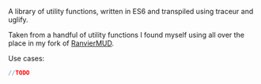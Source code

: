 A library of utility functions, written in ES6 and transpiled using traceur and uglify.

Taken from a handful of utility functions I found myself using all over the place in my fork of [RanvierMUD](https://github.com/seanohue/ranviermud).

Use cases:

```javascript
//TODO
```
